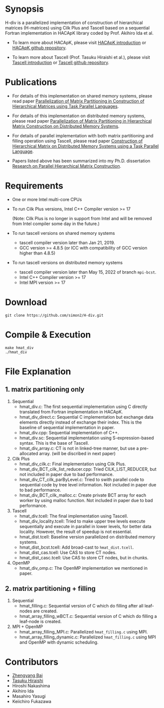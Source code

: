 # Synopsis

H-div is a parallelized implementation of construction of hierarchical matrices (H-matrices) using Cilk Plus and Tascell based on a sequential Fortran implementation in HACApK library coded by Prof. Akihiro Ida et al.

- To learn more about HACApK, please visit [HACApK introduction](http://ppopenhpc.cc.u-tokyo.ac.jp/ppopenhpc/2017/01/31/ppopen-applbem-ver-0-5-0/) or [HACApK github repository](https://github.com/Post-Peta-Crest/ppOpenHPC/tree/MATH/HACApK).

- To learn more about Tascell (Prof. Tasuku Hiraishi et al.), please visit [Tascell introduction](http://ais.sys.i.kyoto-u.ac.jp/~task/tascell/index.html) or [Tascell github repository](https://github.com/tascell/sc-tascell).

# Publications

- For details of this implementation on shared memory systems, please read paper [Parallelization of Matrix Partitioning in Construction of Hierarchical Matrices using Task Parallel Languages](https://www.jstage.jst.go.jp/article/ipsjjip/27/0/27_840/_article/-char/ja/).

- For details of this implementation on distributed memory systems, please read paper [Parallelization of Matrix Partitioning in Hierarchical Matrix Construction on Distributed Memory Systems](https://www.jstage.jst.go.jp/article/ipsjjip/30/0/30_742/_article/-char/ja/).

- For details of parallel implementation with both matrix partitioning and filling operation using Tascell, please read paper [Construction of Hierarchical Matrix on Distributed Memory Systems using a Task Parallel Language](https://ieeexplore.ieee.org/abstract/document/10062615).

- Papers listed above has been summarized into my Ph.D. dissertation [Research on Parallel Hierarchical Matrix Construction](https://repository.kulib.kyoto-u.ac.jp/dspace/handle/2433/283863).

# Requirements
- One or more Intel multi-core CPUs
- To run Cilk Plus versions, Intel C++ Compiler version >= 17

  (Note: Cilk Plus is no longer in support from Intel and will be removed from Intel compiler some day in the future.)
- To run tascell versions on shared memory systems
  - tascell compiler version later than Jan 21, 2019.
  - GCC version >= 4.8.5 (or ICC with compatibility of GCC version higher than 4.8.5)
- To run tascell versions on distributed memory systems
  - tascell compiler version later than May 15, 2022 of branch ``mpi-bcst``.
  - Intel C++ Compiler version >= 17
  - Intel MPI version >= 17

# Download
```
git clone https://github.com/simon2/H-div.git
```

# Compile & Execution
```
make hmat_div
./hmat_div
```

# File Explanation
## 1. matrix partitioning only
1. Sequential
    - hmat_div.c: The first sequential implementation using C directly translated from Fortran implementation in HACApK.
    - hmat_div_direct.c: Sequential C implementation but exchange data elements directly instead of exchange their index. This is the baseline of sequential implementation in paper.
    - hmat_div.cpp: Sequential implementation of C++.
    - hmat_div.sc: Sequential implementation using S-expression-based syntax. This is the base of Tascell.
    - hmat_div_array.c: CT is not in linked-tree manner, but use a pre-allocated array. (will be discribed in next paper)
2. Cilk Plus
    - hmat_div_cilk.c: Final implementation using Cilk Plus.
    - hmat_div_BCT_cilk_list_reducer.cpp: Tried CILK_LIST_REDUCER, but not included in paper due to bad performance.
    - hmat_div_CT_cilk_parByLevel.c: Tried to swith parallel code to sequential code by tree level information. Not included in paper due to bad performance.
    - hmat_div_BCT_cilk_malloc.c: Create private BCT array for each worker by using malloc function. Not included in paper due to bad performance.
3. Tascell
    - hmat_div.tcell: The final implementation using Tascell.
    - hmat_div_locality.tcell: Tried to make upper tree levels execute sequentially and execute in parallel in lower levels, for better data locality. However, the result of speedup is not essential.
    - hmat_dist.tcell: Baseline version parallelized on distributed memory systems.
    - hmat_dist_bcst.tcell: Add broad-cast to ``hmat_dist.tcell``.
    - hmat_dist_cas.tcell: Use CAS to store CT nodes.
    - hmat_dist_casc.tcell: Use CAS to store CT nodes, but in chunks.
4. OpenMP
    - hmat_div_omp.c: The OpenMP implementation we mentioned in paper.

## 2. matrix partitioning + filling
1. Sequential
    - hmat_filling.c: Sequential version of C which do filling after all leaf-nodes are created.
    - hmat_array_filling_wBCT.c: Sequential version of C which do filling a leaf-node is created.
2. MPI + OpenMP
    - hmat_array_filling_MPI.c: Parallelized ``hmat_filling.c`` using MPI.
    - hmat_array_filling_dynamic.c: Parallelized ``hmat_filling.c`` using MPI and OpenMP with dynamic scheduling.

# Contributors
- [Zhengyang Bai](https://github.com/simon2)
- [Tasuku Hiraishi](https://github.com/tastasgit)
- Hiroshi Nakashima
- Akihiro Ida
- Masahiro Yasugi
- Keiichiro Fukazawa
